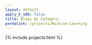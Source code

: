 ```yaml
---
layout: default
apply_h_100: false
title: Blogs By Category
permalink: /projects/Machine-Learning
---
```


{% include projects.html %}